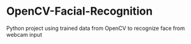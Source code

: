 # OpenCV-Facial-Recognition
Python project using trained data from OpenCV to recognize face from webcam input
